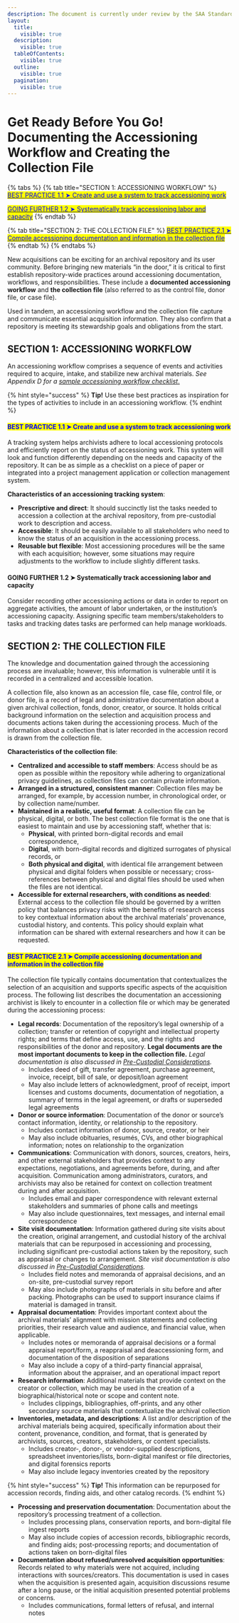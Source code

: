 ```yaml
---
description: The document is currently under review by the SAA Standards Committee.
layout:
  title:
    visible: true
  description:
    visible: true
  tableOfContents:
    visible: true
  outline:
    visible: true
  pagination:
    visible: true
---
```


# Get Ready Before You Go! Documenting the Accessioning Workflow and Creating the Collection File

{% tabs %}
{% tab title="SECTION 1: ACCESSIONING WORKFLOW" %}
[<mark style="color:blue;">BEST PRACTICE 1.1 ➤  Create and use a system to track accessioning work</mark>](get-ready-before-you-go-documenting-the-accessioning-workflow-and-creating-the-collection-file.md#bp1-1)

[<mark style="color:blue;">GOING FURTHER 1.2 ➤  Systematically track accessioning labor and capacity</mark>](get-ready-before-you-go-documenting-the-accessioning-workflow-and-creating-the-collection-file.md#bp1-2)
{% endtab %}

{% tab title="SECTION 2: THE COLLECTION FILE" %}
[<mark style="color:blue;">BEST PRACTICE 2.1 ➤  Compile accessioning documentation and information in the collection file</mark>](get-ready-before-you-go-documenting-the-accessioning-workflow-and-creating-the-collection-file.md#bp2-1)
{% endtab %}
{% endtabs %}

New acquisitions can be exciting for an archival repository and its user community. Before bringing new materials “in the door,” it is critical to first establish repository-wide practices around accessioning documentation, workflows, and responsibilities. These include a **documented accessioning workflow** and **the collection file** (also referred to as the control file, donor file, or case file).

Used in tandem, an accessioning workflow and the collection file capture and communicate essential acquisition information. They also confirm that a repository is meeting its stewardship goals and obligations from the start.

## SECTION 1: ACCESSIONING WORKFLOW <a href="#section1" id="section1"></a>

An accessioning workflow comprises a sequence of events and activities required to acquire, intake, and stabilize new archival materials. _See Appendix D for a_ [_sample accessioning workflow checklist_.](../appendices/appendix-d.-templates/sample-accessioning-workflow-checklist.md)

{% hint style="success" %}
**Tip!** Use these best practices as inspiration for the types of activities to include in an accessioning workflow.
{% endhint %}

#### <mark style="color:blue;">BEST PRACTICE 1.1 ➤  Create and use a system to track accessioning work</mark> <a href="#bp1-1" id="bp1-1"></a>

A tracking system helps archivists adhere to local accessioning protocols and efficiently report on the status of accessioning work. This system will look and function differently depending on the needs and capacity of the repository. It can be as simple as a checklist on a piece of paper or integrated into a project management application or collection management system.

**Characteristics of an accessioning tracking system**:

* **Prescriptive and direct**: It should succinctly list the tasks needed to accession a collection at the archival repository, from pre-custodial work to description and access.
* **Accessible**: It should be easily available to all stakeholders who need to know the status of an acquisition in the accessioning process.
* **Reusable but flexible**: Most accessioning procedures will be the same with each acquisition; however, some situations may require adjustments to the workflow to include slightly different tasks.

#### GOING FURTHER 1.2 ➤  Systematically track accessioning labor and capacity <a href="#bp1-2" id="bp1-2"></a>

Consider recording other accessioning actions or data in order to report on aggregate activities, the amount of labor undertaken, or the institution’s accessioning capacity. Assigning specific team members/stakeholders to tasks and tracking dates tasks are performed can help manage workloads.

## SECTION 2: THE COLLECTION FILE <a href="#section2" id="section2"></a>

The knowledge and documentation gained through the accessioning process are invaluable; however, this information is vulnerable until it is recorded in a centralized and accessible location.

A collection file, also known as an accession file, case file, control file, or donor file, is a record of legal and administrative documentation about a given archival collection, fonds, donor, creator, or source. It holds critical background information on the selection and acquisition process and documents actions taken during the accessioning process. Much of the information about a collection that is later recorded in the accession record is drawn from the collection file.

**Characteristics of the collection file**:

* **Centralized and accessible to staff members**: Access should be as open as possible within the repository while adhering to organizational privacy guidelines, as collection files can contain private information.
* **Arranged in a structured, consistent manner**: Collection files may be arranged, for example, by accession number, in chronological order, or by collection name/number.
* **Maintained in a realistic, useful format**: A collection file can be physical, digital, or both. The best collection file format is the one that is easiest to maintain and use by accessioning staff, whether that is:
  * **Physical**, with printed born-digital records and email correspondence,
  * **Digital**, with born-digital records and digitized surrogates of physical records, or
  * **Both physical and digital**, with identical file arrangement between physical and digital folders when possible or necessary; cross-references between physical and digital files should be used when the files are not identical.
* **Accessible for external researchers, with conditions as needed**: External access to the collection file should be governed by a written policy that balances privacy risks with the benefits of research access to key contextual information about the archival materials’ provenance, custodial history, and contents. This policy should explain what information can be shared with external researchers and how it can be requested.

#### <mark style="color:blue;">BEST PRACTICE 2.1 ➤  Compile accessioning documentation and information in the collection file</mark> <a href="#bp2-1" id="bp2-1"></a>

The collection file typically contains documentation that contextualizes the selection of an acquisition and supports specific aspects of the acquisition process. The following list describes the documentation an accessioning archivist is likely to encounter in a collection file or which may be generated during the accessioning process:

* **Legal records**: Documentation of the repository’s legal ownership of a collection; transfer or retention of copyright and intellectual property rights; and terms that define access, use, and the rights and responsibilities of the donor and repository. **Legal documents are the most important documents to keep in the collection file.** _Legal documentation is also discussed in_ [_Pre-Custodial Considerations_](pre-custodial-considerations.md)_._
  * Includes deed of gift, transfer agreement, purchase agreement, invoice, receipt, bill of sale, or deposit/loan agreement
  * May also include letters of acknowledgment, proof of receipt, import licenses and customs documents, documentation of negotiation, a summary of terms in the legal agreement, or drafts or superseded legal agreements
* **Donor or source information**: Documentation of the donor or source’s contact information, identity, or relationship to the repository.
  * Includes contact information of donor, source, creator, or heir
  * May also include obituaries, resumés, CVs, and other biographical information; notes on relationship to the organization
* **Communications**: Communication with donors, sources, creators, heirs, and other external stakeholders that provides context to any expectations, negotiations, and agreements before, during, and after acquisition. Communication among administrators, curators, and archivists may also be retained for context on collection treatment during and after acquisition.
  * Includes email and paper correspondence with relevant external stakeholders and summaries of phone calls and meetings
  * May also include questionnaires, text messages, and internal email correspondence
* **Site visit documentation**: Information gathered during site visits about the creation, original arrangement, and custodial history of the archival materials that can be repurposed in accessioning and processing, including significant pre-custodial actions taken by the repository, such as appraisal or changes to arrangement. _Site visit documentation is also discussed in_ [_Pre-Custodial Considerations_](pre-custodial-considerations.md)_._
  * Includes field notes and memoranda of appraisal decisions, and an on-site, pre-custodial survey report
  * May also include photographs of materials in situ before and after packing. Photographs can be used to support insurance claims if material is damaged in transit.
* **Appraisal documentation**: Provides important context about the archival materials’ alignment with mission statements and collecting priorities, their research value and audience, and financial value, when applicable.
  * Includes notes or memoranda of appraisal decisions or a formal appraisal report/form, a reappraisal and deaccessioning form, and documentation of the disposition of separations
  * May also include a copy of a third-party financial appraisal, information about the appraiser, and an operational impact report
* **Research information**: Additional materials that provide context on the creator or collection, which may be used in the creation of a biographical/historical note or scope and content note.
  * Includes clippings, bibliographies, off-prints, and any other secondary source materials that contextualize the archival collection
* **Inventories, metadata, and descriptions**: A list and/or description of the archival materials being acquired, specifically information about their content, provenance, condition, and format, that is generated by archivists, sources, creators, stakeholders, or content specialists.
  * Includes creator-, donor-, or vendor-supplied descriptions, spreadsheet inventories/lists, born-digital manifest or file directories, and digital forensics reports
  * May also include legacy inventories created by the repository

{% hint style="success" %}
**Tip!** This information can be repurposed for accession records, finding aids, and other catalog records.
{% endhint %}

* **Processing and preservation documentation**: Documentation about the repository’s processing treatment of a collection.
  * Includes processing plans, conservation reports, and born-digital file ingest reports
  * May also include copies of accession records, bibliographic records, and finding aids; post-processing reports; and documentation of actions taken on born-digital files
* **Documentation about refused/unresolved acquisition opportunities**: Records related to why materials were not acquired, including interactions with sources/creators. This documentation is used in cases when the acquisition is presented again, acquisition discussions resume after a long pause, or the initial acquisition presented potential problems or concerns.
  * Includes communications, formal letters of refusal, and internal notes

